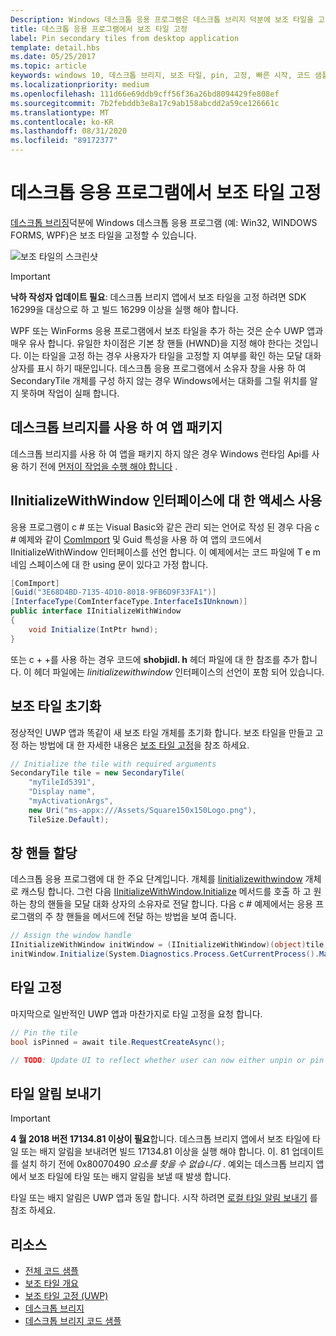 ```yaml
---
Description: Windows 데스크톱 응용 프로그램은 데스크톱 브리지 덕분에 보조 타일을 고정할 수 있습니다.
title: 데스크톱 응용 프로그램에서 보조 타일 고정
label: Pin secondary tiles from desktop application
template: detail.hbs
ms.date: 05/25/2017
ms.topic: article
keywords: windows 10, 데스크톱 브리지, 보조 타일, pin, 고정, 빠른 시작, 코드 샘플, 예제, secondarytile, 데스크톱 응용 프로그램, win32, winforms, wpf
ms.localizationpriority: medium
ms.openlocfilehash: 111d66e69ddb9cff56f36a26bd8094429fe808ef
ms.sourcegitcommit: 7b2febddb3e8a17c9ab158abcdd2a59ce126661c
ms.translationtype: MT
ms.contentlocale: ko-KR
ms.lasthandoff: 08/31/2020
ms.locfileid: "89172377"
---
```

# <a name="pin-secondary-tiles-from-desktop-application"></a>데스크톱 응용 프로그램에서 보조 타일 고정


[데스크톱 브리징](https://developer.microsoft.com/windows/bridges/desktop)덕분에 Windows 데스크톱 응용 프로그램 (예: Win32, WINDOWS FORMS, WPF)은 보조 타일을 고정할 수 있습니다.

![보조 타일의 스크린샷](images/secondarytiles.png)

> [!IMPORTANT]
> **낙하 작성자 업데이트 필요**: 데스크톱 브리지 앱에서 보조 타일을 고정 하려면 SDK 16299을 대상으로 하 고 빌드 16299 이상을 실행 해야 합니다.

WPF 또는 WinForms 응용 프로그램에서 보조 타일을 추가 하는 것은 순수 UWP 앱과 매우 유사 합니다. 유일한 차이점은 기본 창 핸들 (HWND)을 지정 해야 한다는 것입니다. 이는 타일을 고정 하는 경우 사용자가 타일을 고정할 지 여부를 확인 하는 모달 대화 상자를 표시 하기 때문입니다. 데스크톱 응용 프로그램에서 소유자 창을 사용 하 여 SecondaryTile 개체를 구성 하지 않는 경우 Windows에서는 대화를 그릴 위치를 알지 못하며 작업이 실패 합니다.


## <a name="package-your-app-with-desktop-bridge"></a>데스크톱 브리지를 사용 하 여 앱 패키지

데스크톱 브리지를 사용 하 여 앱을 패키지 하지 않은 경우 Windows 런타임 Api를 사용 하기 전에 [먼저이 작업을 수행 해야 합니다](/windows/msix/desktop/source-code-overview) .


## <a name="enable-access-to-iinitializewithwindow-interface"></a>IInitializeWithWindow 인터페이스에 대 한 액세스 사용

응용 프로그램이 c # 또는 Visual Basic와 같은 관리 되는 언어로 작성 된 경우 다음 c # 예제와 같이 [ComImport](/dotnet/api/system.runtime.interopservices.comimportattribute) 및 Guid 특성을 사용 하 여 앱의 코드에서 IInitializeWithWindow 인터페이스를 선언 합니다. 이 예제에서는 코드 파일에 T e m 네임 스페이스에 대 한 using 문이 있다고 가정 합니다.

```csharp
[ComImport]
[Guid("3E68D4BD-7135-4D10-8018-9FB6D9F33FA1")]
[InterfaceType(ComInterfaceType.InterfaceIsIUnknown)]
public interface IInitializeWithWindow
{
    void Initialize(IntPtr hwnd);
}
```

또는 c + +를 사용 하는 경우 코드에 **shobjidl. h** 헤더 파일에 대 한 참조를 추가 합니다. 이 헤더 파일에는 *Iinitializewithwindow* 인터페이스의 선언이 포함 되어 있습니다.


## <a name="initialize-the-secondary-tile"></a>보조 타일 초기화

정상적인 UWP 앱과 똑같이 새 보조 타일 개체를 초기화 합니다. 보조 타일을 만들고 고정 하는 방법에 대 한 자세한 내용은 [보조 타일 고정](secondary-tiles-pinning.md)을 참조 하세요.

```csharp
// Initialize the tile with required arguments
SecondaryTile tile = new SecondaryTile(
    "myTileId5391",
    "Display name",
    "myActivationArgs",
    new Uri("ms-appx:///Assets/Square150x150Logo.png"),
    TileSize.Default);
```


## <a name="assign-the-window-handle"></a>창 핸들 할당

데스크톱 응용 프로그램에 대 한 주요 단계입니다. 개체를 [Iinitializewithwindow](/windows/desktop/api/shobjidl_core/nn-shobjidl_core-iinitializewithwindow) 개체로 캐스팅 합니다. 그런 다음 [IInitializeWithWindow.Initialize](/windows/desktop/api/shobjidl_core/nf-shobjidl_core-iinitializewithwindow-initialize) 메서드를 호출 하 고 원하는 창의 핸들을 모달 대화 상자의 소유자로 전달 합니다. 다음 c # 예제에서는 응용 프로그램의 주 창 핸들을 메서드에 전달 하는 방법을 보여 줍니다.

```csharp
// Assign the window handle
IInitializeWithWindow initWindow = (IInitializeWithWindow)(object)tile;
initWindow.Initialize(System.Diagnostics.Process.GetCurrentProcess().MainWindowHandle);
```


## <a name="pin-the-tile"></a>타일 고정

마지막으로 일반적인 UWP 앱과 마찬가지로 타일 고정을 요청 합니다.

```csharp
// Pin the tile
bool isPinned = await tile.RequestCreateAsync();

// TODO: Update UI to reflect whether user can now either unpin or pin
```


## <a name="send-tile-notifications"></a>타일 알림 보내기

> [!IMPORTANT]
> **4 월 2018 버전 17134.81 이상이 필요**합니다. 데스크톱 브리지 앱에서 보조 타일에 타일 또는 배지 알림을 보내려면 빌드 17134.81 이상을 실행 해야 합니다. 이. 81 업데이트를 설치 하기 전에 0x80070490 *요소를 찾을 수 없습니다* . 예외는 데스크톱 브리지 앱에서 보조 타일에 타일 또는 배지 알림을 보낼 때 발생 합니다.

타일 또는 배지 알림은 UWP 앱과 동일 합니다. 시작 하려면 [로컬 타일 알림 보내기](sending-a-local-tile-notification.md) 를 참조 하세요.


## <a name="resources"></a>리소스

* [전체 코드 샘플](https://github.com/Microsoft/DesktopBridgeToUWP-Samples/tree/master/Samples/SecondaryTileSample)
* [보조 타일 개요](secondary-tiles.md)
* [보조 타일 고정 (UWP)](secondary-tiles-pinning.md)
* [데스크톱 브리지](https://developer.microsoft.com/windows/bridges/desktop)
* [데스크톱 브리지 코드 샘플](https://github.com/Microsoft/DesktopBridgeToUWP-Samples)